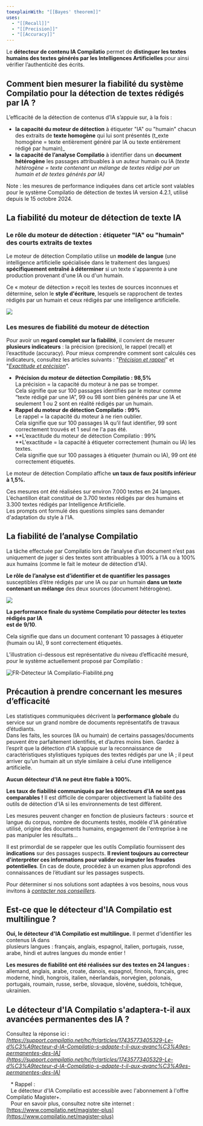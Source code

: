 ```yaml
---
toexplainWith: "[[Bayes' theorem]]"
uses:
  - "[[Recall]]"
  - "[[Precision]]"
  - "[[Accuracy]]"
---
```

Le **détecteur de contenu IA Compilatio** permet de **distinguer les textes humains des textes générés par les Intelligences Artificielles** pour ainsi vérifier l’authenticité des écrits.  

## **Comment bien mesurer la fiabilité du système Compilatio pour la détection de textes rédigés par IA ?**

L’efficacité de la détection de contenus d’IA s’appuie sur, à la fois :

- **la capacité du moteur de détection** à étiqueter "IA" ou "humain" chacun des extraits de **texte homogène** qui lui sont présentés (t_exte homogène = texte entièrement généré par IA ou texte entièrement rédigé par humain)_
- **la capacité de l’analyse Compilatio** à identifier dans un **document hétérogène** les passages attribuables à un auteur humain ou IA (_texte hétérogène = texte contenant un mélange de textes rédigé par un humain et de textes générés par IA)_

Note : les mesures de performance indiquées dans cet article sont valables pour le système Compilatio de détection de textes IA version 4.2.1, utilisé depuis le 15 octobre 2024.

## **La fiabilité du moteur de détection de texte IA**

### Le rôle du moteur de détection : étiqueter "IA" ou "humain" des courts extraits de textes

Le moteur de détection Compilatio utilise un **modèle de langue** (une intelligence artificielle spécialisée dans le traitement des langues) **spécifiquement entraîné à déterminer** si un texte s'apparente à une production provenant d'une IA ou d'un humain.

Ce « moteur de détection » reçoit les textes de sources inconnues et détermine, selon le **style d'écriture**, lesquels se rapprochent de textes rédigés par un humain et ceux rédigés par une intelligence artificielle.

**_![](https://support.compilatio.net/hc/article_attachments/24099623144593)_**

### Les mesures de fiabilité du moteur de détection

Pour avoir un **regard complet sur la fiabilité**, il convient de mesurer **plusieurs indicateurs** : la précision (precision), le rappel (recall) et l’exactitude (accuracy). Pour mieux comprendre comment sont calculés ces indicateurs, consultez les articles suivants : "_[Précision et rappel](https://fr.wikipedia.org/wiki/Pr%C3%A9cision_et_rappel)_" et "_[Exactitude et précision](https://fr.wikipedia.org/wiki/Exactitude_et_pr%C3%A9cision)_".

- **Précision du moteur de détection Compilatio : 98,5%**  
    La précision = la capacité du moteur à ne pas se tromper.  
    Cela signifie que sur 100 passages identifiés par le moteur comme “texte rédigé par une IA”, 99 ou 98 sont bien générés par une IA et seulement 1 ou 2 sont en réalité rédigés par un humain.
- **Rappel du moteur de détection Compilatio : 99%**  
    Le rappel = la capacité du moteur à ne rien oublier.  
    Cela signifie que sur 100 passages IA qu’il faut identifier, 99 sont correctement trouvés et 1 seul ne l'a pas été. 
- **L’exactitude du moteur de détection Compilatio : 99%  
    **L'exactitude = la capacité à étiqueter correctement (humain ou IA) les textes.  
    Cela signifie que sur 100 passages à étiqueter (humain ou IA), 99 ont été correctement étiquetés.

Le moteur de détection Compilatio affiche **un taux de faux positifs inférieur à 1,5%.**

Ces mesures ont été réalisées sur environ 7.000 textes en 24 langues. L’échantillon était constitué de 3.700 textes rédigés par des humains et 3.300 textes rédigés par Intelligence Artificielle.  
Les prompts ont formulé des questions simples sans demander d'adaptation du style à l'IA.

## **La fiabilité de l’analyse Compilatio**

La tâche effectuée par Compilatio lors de l’analyse d’un document n’est pas uniquement de juger si des textes sont attribuables à 100% à l’IA ou à 100% aux humains (comme le fait le moteur de détection d’IA).

**Le rôle de l’analyse est d’identifier et de quantifier les passages** susceptibles d’être rédigés par une IA ou par un humain **dans un texte contenant un mélange** des deux sources (document hétérogène).

**_![](https://support.compilatio.net/hc/article_attachments/24099623156753)_**

**La performance finale du système Compilatio pour détecter les textes rédigés par IA  
est de** **9/10**.

Cela signifie que dans un document contenant 10 passages à étiqueter (humain ou IA), 9 sont correctement étiquetés.

L’illustration ci-dessous est représentative du niveau d’efficacité mesuré, pour le système actuellement proposé par Compilatio :

![FR-Détecteur IA Compilatio-Fiabilité.png](https://support.compilatio.net/hc/article_attachments/19412602232337)

## **Précaution à prendre concernant les mesures d’efficacité**

Les statistiques communiquées décrivent la **performance globale** du service sur un grand nombre de documents représentatifs de travaux d’étudiants.  
Dans les faits, les sources (IA ou humain) de certains passages/documents peuvent être parfaitement identifiés, et d’autres moins bien. Gardez à l’esprit que la détection d’IA s’appuie sur la reconnaissance de caractéristiques stylistiques typiques des textes rédigés par une IA ; il peut arriver qu’un humain ait un style similaire à celui d’une intelligence artificielle.

**Aucun détecteur d'IA ne peut être fiable à 100%.** 

**Les taux de fiabilité communiqués par les détecteurs d'IA** **ne sont pas comparables !** Il est difficile de comparer objectivement la fiabilité des outils de détection d'IA si les environnements de test diffèrent.

Les mesures peuvent changer en fonction de plusieurs facteurs : source et langue du corpus, nombre de documents testés, modèle d'IA générative utilisé, origine des documents humains, engagement de l'entreprise à ne pas manipuler les résultats...

Il est primordial de se rappeler que les outils Compilatio fournissent des **indications** sur des passages suspects. **Il revient toujours au correcteur d'interpréter ces informations pour valider ou imputer les fraudes potentielles**. En cas de doute, procédez à un examen plus approfondi des connaissances de l’étudiant sur les passages suspects.

Pour déterminer si nos solutions sont adaptées à vos besoins, nous vous invitons à _[contacter nos conseillers](https://www.compilatio.net/magister-plus#form)_.

## **Est-ce que le détecteur d'IA Compilatio est multilingue ?**

**Oui, le détecteur d'IA Compilatio est multilingue.** Il permet d'identifier les contenus IA dans  
plusieurs langues : français, anglais, espagnol, italien, portugais, russe, arabe, hindi et autres langues du monde entier !

**Les mesures de fiabilité ont été réalisées sur des textes en 24 langues :** allemand, anglais, arabe, croate, danois, espagnol, finnois, français, grec moderne, hindi, hongrois, italien, néerlandais, norvégien, polonais, portugais, roumain, russe, serbe, slovaque, slovène, suédois, tchèque, ukrainien.

## **Le détecteur d'IA Compilatio s'adaptera-t-il aux avancées permanentes des IA ?**  

Consultez la réponse ici : _[https://support.compilatio.net/hc/fr/articles/17435773405329-Le-d%C3%A9tecteur-d-IA-Compilatio-s-adapte-t-il-aux-avanc%C3%A9es-permanentes-des-IA](https://support.compilatio.net/hc/fr/articles/17435773405329-Le-d%C3%A9tecteur-d-IA-Compilatio-s-adapte-t-il-aux-avanc%C3%A9es-permanentes-des-IA)_

   * Rappel :   
   Le détecteur d'IA Compilatio est accessible avec l'abonnement à l'offre Compilatio Magister+.   
   Pour en savoir plus, consultez notre site internet : [https://www.compilatio.net/magister-plus](https://www.compilatio.net/magister-plus)